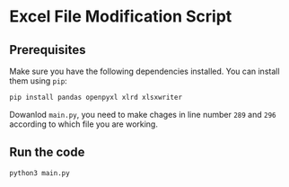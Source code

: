 # Excel File Modification Script

## Prerequisites

Make sure you have the following dependencies installed. You can install them using `pip`:

```bash
pip install pandas openpyxl xlrd xlsxwriter
```

Dowanlod `main.py`, you need to make chages in line number `289` and `296` according to which file you are working.

## Run the code

```bash
python3 main.py 
```
